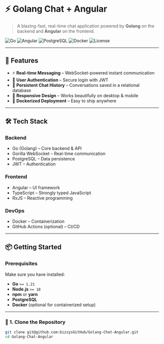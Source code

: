 # ⚡ Golang Chat + Angular

> A blazing-fast, real-time chat application powered by **Golang** on the backend and **Angular** on the frontend.

![Go](https://img.shields.io/badge/Go-1.21%2B-00ADD8?style=flat-square&logo=go)
![Angular](https://img.shields.io/badge/Angular-17%2B-DD0031?style=flat-square&logo=angular)
![PostgreSQL](https://img.shields.io/badge/PostgreSQL-15%2B-336791?style=flat-square&logo=postgresql)
![Docker](https://img.shields.io/badge/Docker-Ready-2496ED?style=flat-square&logo=docker)
![License](https://img.shields.io/badge/License-MIT-yellow.svg?style=flat-square)

---

## 🚀 Features

- ⚡ **Real-time Messaging** – WebSocket-powered instant communication  
- 🔐 **User Authentication** – Secure login with JWT  
- 💬 **Persistent Chat History** – Conversations saved in a relational database  
- 📱 **Responsive Design** – Works beautifully on desktop & mobile  
- 🐳 **Dockerized Deployment** – Easy to ship anywhere  

---

## 🛠 Tech Stack

### Backend

- Go (Golang) – Core backend & API
- Gorilla WebSocket – Real-time communication
- PostgreSQL – Data persistence
- JWT – Authentication

### Frontend

- Angular – UI framework
- TypeScript – Strongly typed JavaScript
- RxJS – Reactive programming

### DevOps

- Docker – Containerization
- GitHub Actions (optional) – CI/CD

---

## 📦 Getting Started

### Prerequisites

Make sure you have installed:

- **Go** `>= 1.21`
- **Node.js** `>= 18`
- **npm** or **yarn**
- **PostgreSQL**
- **Docker** (optional for containerized setup)

---

### 🔹 1. Clone the Repository

```bash
git clone git@github.com:bizzysGitHub/Golang-Chat-Angular.git
cd Golang-Chat-Angular
